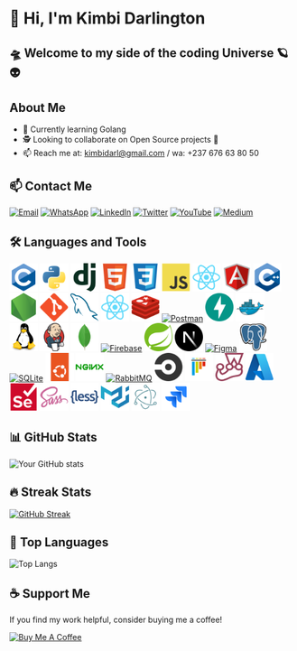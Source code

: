 # 👋 Hi, I'm Kimbi Darlington

## 🛸 Welcome to my side of the coding Universe 🪐👽


## About Me
- 🌱 Currently learning Golang
- 🕵️ Looking to collaborate on Open Source projects 💫
- 📫 Reach me at: kimbidarl@gmail.com / wa: +237 676 63 80 50 


## 📫 Contact Me

[![Email](https://img.shields.io/badge/Email-kimbidarl%40gmail.com-blue?style=for-the-badge&logo=gmail)](mailto:kimbidarl@gmail.com)
[![WhatsApp](https://img.shields.io/badge/WhatsApp-%2B237%20676%2063%2080%2050-25D366?style=for-the-badge&logo=whatsapp&logoColor=white)](https://wa.me/237676638050)
[![LinkedIn](https://img.shields.io/badge/LinkedIn-Kimbi%20Darlington-0077B5?style=for-the-badge&logo=linkedin&logoColor=white)](https://www.linkedin.com/in/kimbi-darlington-a867691b1/)
[![Twitter](https://img.shields.io/badge/Twitter-kdaprov-1DA1F2?style=for-the-badge&logo=twitter&logoColor=white)](https://twitter.com/kdaprov)
[![YouTube](https://img.shields.io/badge/YouTube-Rising%20Tide-FF0000?style=for-the-badge&logo=youtube&logoColor=white)](https://www.youtube.com/@rising_tide)
[![Medium](https://img.shields.io/badge/Medium-Darlington%20Kimbi-12100E?style=for-the-badge&logo=medium&logoColor=white)](https://medium.com/@darlingtonkimbi)


## 🛠️ Languages and Tools

<p align="left">
  <a href="#" target="_blank" rel="noreferrer"><img src="https://raw.githubusercontent.com/devicons/devicon/master/icons/c/c-original.svg" alt="C" width="50" height="50"/></a>
  <a href="#" target="_blank" rel="noreferrer"><img src="https://raw.githubusercontent.com/devicons/devicon/master/icons/python/python-original.svg" alt="Python" width="50" height="50"/></a>
  <a href="#" target="_blank" rel="noreferrer"><img src="https://raw.githubusercontent.com/devicons/devicon/master/icons/django/django-plain.svg" alt="Django" width="50" height="50"/></a>
  <a href="#" target="_blank" rel="noreferrer"><img src="https://raw.githubusercontent.com/devicons/devicon/master/icons/html5/html5-original.svg" alt="HTML5" width="50" height="50"/></a>
  <a href="#" target="_blank" rel="noreferrer"><img src="https://raw.githubusercontent.com/devicons/devicon/master/icons/css3/css3-original.svg" alt="CSS3" width="50" height="50"/></a>
  <a href="#" target="_blank" rel="noreferrer"><img src="https://raw.githubusercontent.com/devicons/devicon/master/icons/javascript/javascript-original.svg" alt="JavaScript" width="50" height="50"/></a>
  <a href="#" target="_blank" rel="noreferrer"><img src="https://raw.githubusercontent.com/devicons/devicon/master/icons/react/react-original.svg" alt="React" width="50" height="50"/></a>
  <a href="#" target="_blank" rel="noreferrer"><img src="https://raw.githubusercontent.com/devicons/devicon/master/icons/angularjs/angularjs-original.svg" alt="Angular" width="50" height="50"/></a>
  <a href="#" target="_blank" rel="noreferrer"><img src="https://raw.githubusercontent.com/devicons/devicon/master/icons/cplusplus/cplusplus-original.svg" alt="C++" width="50" height="50"/></a>
  <a href="#" target="_blank" rel="noreferrer"><img src="https://raw.githubusercontent.com/devicons/devicon/master/icons/nodejs/nodejs-original.svg" alt="Node.js" width="50" height="50"/></a>
  <a href="#" target="_blank" rel="noreferrer"><img src="https://raw.githubusercontent.com/devicons/devicon/master/icons/git/git-original.svg" alt="Git" width="50" height="50"/></a>
  <a href="#" target="_blank" rel="noreferrer"><img src="https://raw.githubusercontent.com/devicons/devicon/master/icons/mysql/mysql-original.svg" alt="MySQL" width="50" height="50"/></a>
  <a href="#" target="_blank" rel="noreferrer"><img src="https://raw.githubusercontent.com/devicons/devicon/master/icons/react/react-original.svg" alt="React Native" width="50" height="50"/></a>
  <a href="#" target="_blank" rel="noreferrer"><img src="https://raw.githubusercontent.com/devicons/devicon/master/icons/redis/redis-original.svg" alt="Redis" width="50" height="50"/></a>
  <a href="#" target="_blank" rel="noreferrer"><img src="https://www.vectorlogo.zone/logos/getpostman/getpostman-icon.svg" alt="Postman" width="50" height="50"/></a>
  <a href="#" target="_blank" rel="noreferrer"><img src="https://raw.githubusercontent.com/devicons/devicon/master/icons/fastapi/fastapi-original.svg" alt="FastAPI" width="50" height="50"/></a>
  <a href="#" target="_blank" rel="noreferrer"><img src="https://raw.githubusercontent.com/devicons/devicon/master/icons/docker/docker-original.svg" alt="Docker" width="50" height="50"/></a>
  <a href="#" target="_blank" rel="noreferrer"><img src="https://raw.githubusercontent.com/devicons/devicon/master/icons/linux/linux-original.svg" alt="Linux" width="50" height="50"/></a>
  <a href="#" target="_blank" rel="noreferrer"><img src="https://raw.githubusercontent.com/devicons/devicon/master/icons/jenkins/jenkins-original.svg" alt="Jenkins" width="50" height="50"/></a>
  <a href="#" target="_blank" rel="noreferrer"><img src="https://raw.githubusercontent.com/devicons/devicon/master/icons/mongodb/mongodb-original.svg" alt="MongoDB" width="50" height="50"/></a>
  <a href="#" target="_blank" rel="noreferrer"><img src="https://www.vectorlogo.zone/logos/firebase/firebase-icon.svg" alt="Firebase" width="50" height="50"/></a>
  <a href="#" target="_blank" rel="noreferrer"><img src="https://raw.githubusercontent.com/devicons/devicon/master/icons/spring/spring-original.svg" alt="Spring" width="50" height="50"/></a>
  <a href="#" target="_blank" rel="noreferrer"><img src="https://raw.githubusercontent.com/devicons/devicon/master/icons/nextjs/nextjs-original.svg" alt="Next.js" width="50" height="50"/></a>
  <a href="#" target="_blank" rel="noreferrer"><img src="https://www.vectorlogo.zone/logos/figma/figma-icon.svg" alt="Figma" width="50" height="50"/></a>
  <a href="#" target="_blank" rel="noreferrer"><img src="https://raw.githubusercontent.com/devicons/devicon/master/icons/postgresql/postgresql-original.svg" alt="PostgreSQL" width="50" height="50"/></a>
  <a href="#" target="_blank" rel="noreferrer"><img src="https://www.vectorlogo.zone/logos/sqlite/sqlite-icon.svg" alt="SQLite" width="50" height="50"/></a>
  <a href="#" target="_blank" rel="noreferrer"><img src="https://raw.githubusercontent.com/devicons/devicon/master/icons/ubuntu/ubuntu-plain.svg" alt="Ubuntu" width="50" height="50"/></a>
  <a href="#" target="_blank" rel="noreferrer"><img src="https://raw.githubusercontent.com/devicons/devicon/master/icons/nginx/nginx-original.svg" alt="Nginx" width="50" height="50"/></a>
  <a href="#" target="_blank" rel="noreferrer"><img src="https://www.vectorlogo.zone/logos/rabbitmq/rabbitmq-icon.svg" alt="RabbitMQ" width="50" height="50"/></a>
  <a href="#" target="_blank" rel="noreferrer"><img src="https://raw.githubusercontent.com/devicons/devicon/master/icons/circleci/circleci-plain.svg" alt="CircleCI" width="50" height="50"/></a>
  <a href="#" target="_blank" rel="noreferrer"><img src="https://raw.githubusercontent.com/devicons/devicon/master/icons/pytest/pytest-original.svg" alt="Pytest" width="50" height="50"/></a>
  <a href="#" target="_blank" rel="noreferrer"><img src="https://raw.githubusercontent.com/devicons/devicon/master/icons/jest/jest-plain.svg" alt="Jest" width="50" height="50"/></a>
  <a href="#" target="_blank" rel="noreferrer"><img src="https://raw.githubusercontent.com/devicons/devicon/master/icons/azure/azure-original.svg" alt="Azure" width="50" height="50"/></a>
  <a href="#" target="_blank" rel="noreferrer"><img src="https://raw.githubusercontent.com/devicons/devicon/master/icons/selenium/selenium-original.svg" alt="Selenium" width="50" height="50"/></a>
  <a href="#" target="_blank" rel="noreferrer"><img src="https://raw.githubusercontent.com/devicons/devicon/master/icons/sass/sass-original.svg" alt="Sass" width="50" height="50"/></a>
  <a href="#" target="_blank" rel="noreferrer"><img src="https://raw.githubusercontent.com/devicons/devicon/master/icons/less/less-plain-wordmark.svg" alt="Less" width="50" height="50"/></a>
  <a href="#" target="_blank" rel="noreferrer"><img src="https://raw.githubusercontent.com/devicons/devicon/master/icons/materialui/materialui-original.svg" alt="Material UI" width="50" height="50"/></a>
  <a href="#" target="_blank" rel="noreferrer"><img src="https://raw.githubusercontent.com/devicons/devicon/master/icons/electron/electron-original.svg" alt="Electron" width="50" height="50"/></a>
  <a href="#" target="_blank" rel="noreferrer"><img src="https://raw.githubusercontent.com/devicons/devicon/master/icons/jira/jira-original.svg" alt="Jira" width="50" height="50"/></a>
</p>


## 📊 GitHub Stats
![Your GitHub stats](https://github-readme-stats.vercel.app/api?username=kimbi619&show_icons=true&theme=radical)

## 🔥 Streak Stats
[![GitHub Streak](https://github-readme-streak-stats.herokuapp.com/?user=kimbi619&theme=dark)](https://git.io/streak-stats)

## 🚀 Top Languages
![Top Langs](https://github-readme-stats.vercel.app/api/top-langs/?username=kimbi619&layout=compact&theme=radical)

## ☕ Support Me
If you find my work helpful, consider buying me a coffee!

<a href="https://www.buymeacoffee.com/kimbidarlington" target="_blank"><img src="https://cdn.buymeacoffee.com/buttons/v2/default-yellow.png" alt="Buy Me A Coffee" style="height: 60px !important;width: 217px !important;" ></a>

<!---
kimbi619/kimbi619 is a ✨ special ✨ repository because its `README.md` (this file) appears on your GitHub profile.
You can click the Preview link to take a look at your changes.
--->
